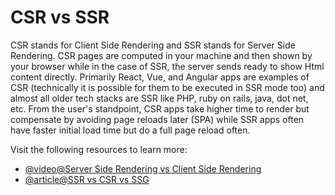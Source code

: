 # CSR vs SSR

CSR stands for Client Side Rendering and SSR stands for Server Side Rendering. CSR pages are computed in your machine and then shown by your browser while in the case of SSR, the server sends ready to show Html content directly. Primarily React, Vue, and Angular apps are examples of CSR (technically it is possible for them to be executed in SSR mode too) and almost all older tech stacks are SSR like PHP, ruby on rails, java, dot net, etc. From the user's standpoint, CSR apps take higher time to render but compensate by avoiding page reloads later (SPA) while SSR apps often have faster initial load time but do a full page reload often.

Visit the following resources to learn more:

- [@video@Server Side Rendering vs Client Side Rendering](https://www.youtube.com/watch?v=rNVcZklcmqU)
- [@article@SSR vs CSR vs SSG](https://medium.com/@prashantramnyc/server-side-rendering-ssr-vs-client-side-rendering-csr-vs-pre-rendering-using-static-site-89f2d05182ef)
